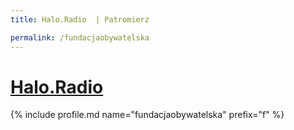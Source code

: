 ```yaml
---
title: Halo.Radio  | Patromierz

permalink: /fundacjaobywatelska
---
```


# [Halo.Radio ](https://patronite.pl/fundacjaobywatelska)

{% include profile.md name="fundacjaobywatelska" prefix="f" %}
